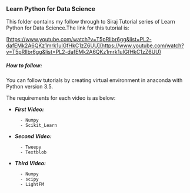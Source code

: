 ### Learn Python for Data Science

This folder contains my follow through to Siraj Tutorial series of Learn Python for Data Science.The link for this tutorial is:

[https://www.youtube.com/watch?v=T5pRlIbr6gg&list=PL2-dafEMk2A6QKz1mrk1uIGfHkC1zZ6UU](https://www.youtube.com/watch?v=T5pRlIbr6gg&list=PL2-dafEMk2A6QKz1mrk1uIGfHkC1zZ6UU)

##### How to follow:

You can follow tutorials by creating virtual environment in anaconda with Python version 3.5.

The requirements for each video is as below:

- **_First Video:_**

		- Numpy
		- Scikit_Learn

- **_Second Video:_**
        
        - Tweepy
        - Textblob

- **_Third Video:_**

        - Numpy
        - scipy
        - LightFM